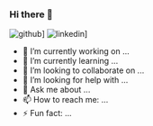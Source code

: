 ### Hi there 👋

<!--
**heartbender/heartbender** is a ✨ _special_ ✨ repository because its `README.md` (this file) appears on your GitHub profile.

Here are some ideas to get you started:
-->
![github](https://img.shields.io/badge/GitHub-000000?style=for-the-badge&logo=GitHub&logoColor=white)]
![linkedin](https://img.shields.io/badge/GitHub-000000?style=for-the-badge&logo=GitHub&logoColor=white)]
- 🔭 I’m currently working on ...
- 🌱 I’m currently learning ...
- 👯 I’m looking to collaborate on ...
- 🤔 I’m looking for help with ...
- 💬 Ask me about ...
- 📫 How to reach me: ...
- ⚡ Fun fact: ...


